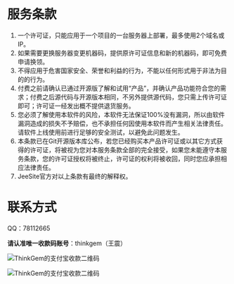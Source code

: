 # 服务条款

1. 一个许可证，只能应用于一个项目的一台服务器上部署，最多使用2个域名或IP。
2. 如果需要更换服务器变更机器码，提供原许可证信息和新的机器码，即可免费申请换领。
3. 不得应用于危害国家安全、荣誉和利益的行为，不能以任何形式用于非法为目的的行为。
4. 付费之前请确认已通过开源版了解和试用“产品”，并确认产品功能符合您的需求；付费之后源代码与开源版本相同，不另外提供源代码，您只需上传许可证即可；许可证一经发出概不提供退货服务。
5. 您必须了解使用本软件的风险，本软件无法保证100%没有漏洞，所以由软件漏洞造成的损失不予赔偿，也不承担任何因使用本软件而产生相关法律责任。请软件上线使用前进行足够的安全测试，以避免此问题发生。
6. 本条款已在Git开源版本库公布，若您已经购买本产品许可证或以其它方式获得的许可证，将被视为您对本服务条款全部的完全接受，如果您未能遵守本服务条款，您的许可证授权将被终止，许可证的权利将被收回，同时您应承担相应法律责任。
7. JeeSite官方对以上条款有最终的解释权。

# 联系方式

QQ：78112665

**请认准唯一收款码账号**：thinkgem（王震）

![ThinkGem的支付宝收款二维码](https://static.oschina.net/uploads/img/201803/16112020_sFWX.jpg "ThinkGem的支付宝收款二维码")

![ThinkGem的支付宝收款二维码](https://static.oschina.net/uploads/img/201803/12160758_glou.jpg "ThinkGem的支付宝收款二维码")
